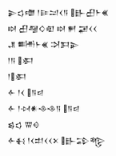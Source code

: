 <div class='block'>
<div class='line'>𒉌𒌓𒈩 𒁹𒄿𒁺𒌋𒀀 𒃲𒌷𒈨𒌍</div>
<div class='line'>𒊭 𒌷𒆷𒄭𒊏 𒊭 𒂍 𒂼𒌋𒌋</div>
<div class='line'>𒂗 𒌦𒈨𒌍 𒋫𒁕𒉌</div>
<div class='line'>𒁹𒀀 𒀳</div>
<div class='line'>𒁹𒀳</div>
<div class='line'>𒅆 𒁹𒌋 𒀀𒁀</div>
<div class='line'>𒅆 𒁹𒀴𒀭𒈾𒈾𒀀 𒀀𒁀</div>
<div class='line'>𒌗𒌓 𒐌𒄰</div>
<div class='line'>𒅆𒈬 𒁹𒌋𒄥𒌋𒌋𒉽 𒃲𒁉𒈜</div>
</div>
